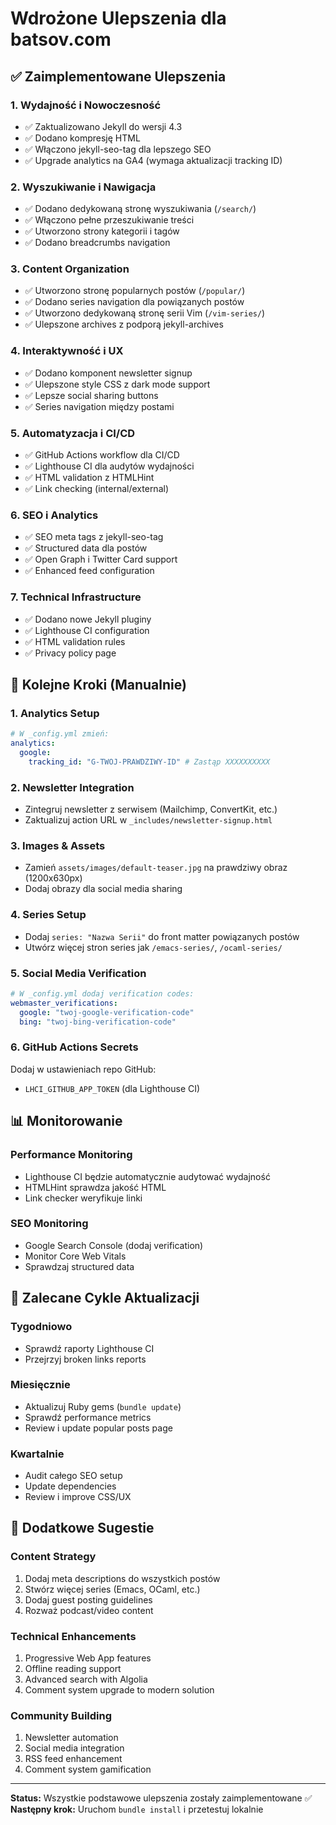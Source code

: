 # Wdrożone Ulepszenia dla batsov.com

## ✅ Zaimplementowane Ulepszenia

### 1. **Wydajność i Nowoczesność**
- ✅ Zaktualizowano Jekyll do wersji 4.3
- ✅ Dodano kompresję HTML
- ✅ Włączono jekyll-seo-tag dla lepszego SEO
- ✅ Upgrade analytics na GA4 (wymaga aktualizacji tracking ID)

### 2. **Wyszukiwanie i Nawigacja**
- ✅ Dodano dedykowaną stronę wyszukiwania (`/search/`)
- ✅ Włączono pełne przeszukiwanie treści
- ✅ Utworzono strony kategorii i tagów
- ✅ Dodano breadcrumbs navigation

### 3. **Content Organization**
- ✅ Utworzono stronę popularnych postów (`/popular/`)
- ✅ Dodano series navigation dla powiązanych postów
- ✅ Utworzono dedykowaną stronę serii Vim (`/vim-series/`)
- ✅ Ulepszone archives z podporą jekyll-archives

### 4. **Interaktywność i UX**
- ✅ Dodano komponent newsletter signup
- ✅ Ulepszone style CSS z dark mode support
- ✅ Lepsze social sharing buttons
- ✅ Series navigation między postami

### 5. **Automatyzacja i CI/CD**
- ✅ GitHub Actions workflow dla CI/CD
- ✅ Lighthouse CI dla audytów wydajności
- ✅ HTML validation z HTMLHint
- ✅ Link checking (internal/external)

### 6. **SEO i Analytics**
- ✅ SEO meta tags z jekyll-seo-tag
- ✅ Structured data dla postów
- ✅ Open Graph i Twitter Card support
- ✅ Enhanced feed configuration

### 7. **Technical Infrastructure**
- ✅ Dodano nowe Jekyll pluginy
- ✅ Lighthouse CI configuration
- ✅ HTML validation rules
- ✅ Privacy policy page

## 🔧 Kolejne Kroki (Manualnie)

### 1. **Analytics Setup**
```yaml
# W _config.yml zmień:
analytics:
  google:
    tracking_id: "G-TWOJ-PRAWDZIWY-ID" # Zastąp XXXXXXXXXX
```

### 2. **Newsletter Integration**
- Zintegruj newsletter z serwisem (Mailchimp, ConvertKit, etc.)
- Zaktualizuj action URL w `_includes/newsletter-signup.html`

### 3. **Images & Assets**
- Zamień `assets/images/default-teaser.jpg` na prawdziwy obraz (1200x630px)
- Dodaj obrazy dla social media sharing

### 4. **Series Setup**
- Dodaj `series: "Nazwa Serii"` do front matter powiązanych postów
- Utwórz więcej stron series jak `/emacs-series/`, `/ocaml-series/`

### 5. **Social Media Verification**
```yaml
# W _config.yml dodaj verification codes:
webmaster_verifications:
  google: "twoj-google-verification-code"
  bing: "twoj-bing-verification-code"
```

### 6. **GitHub Actions Secrets**
Dodaj w ustawieniach repo GitHub:
- `LHCI_GITHUB_APP_TOKEN` (dla Lighthouse CI)

## 📊 Monitorowanie

### Performance Monitoring
- Lighthouse CI będzie automatycznie audytować wydajność
- HTMLHint sprawdza jakość HTML
- Link checker weryfikuje linki

### SEO Monitoring
- Google Search Console (dodaj verification)
- Monitor Core Web Vitals
- Sprawdzaj structured data

## 🔄 Zalecane Cykle Aktualizacji

### Tygodniowo
- Sprawdź raporty Lighthouse CI
- Przejrzyj broken links reports

### Miesięcznie  
- Aktualizuj Ruby gems (`bundle update`)
- Sprawdź performance metrics
- Review i update popular posts page

### Kwartalnie
- Audit całego SEO setup
- Update dependencies
- Review i improve CSS/UX

## 📝 Dodatkowe Sugestie

### Content Strategy
1. Dodaj meta descriptions do wszystkich postów
2. Stwórz więcej series (Emacs, OCaml, etc.)
3. Dodaj guest posting guidelines
4. Rozważ podcast/video content

### Technical Enhancements
1. Progressive Web App features
2. Offline reading support
3. Advanced search with Algolia
4. Comment system upgrade to modern solution

### Community Building
1. Newsletter automation
2. Social media integration
3. RSS feed enhancement
4. Comment system gamification

---

**Status:** Wszystkie podstawowe ulepszenia zostały zaimplementowane ✅  
**Następny krok:** Uruchom `bundle install` i przetestuj lokalnie 